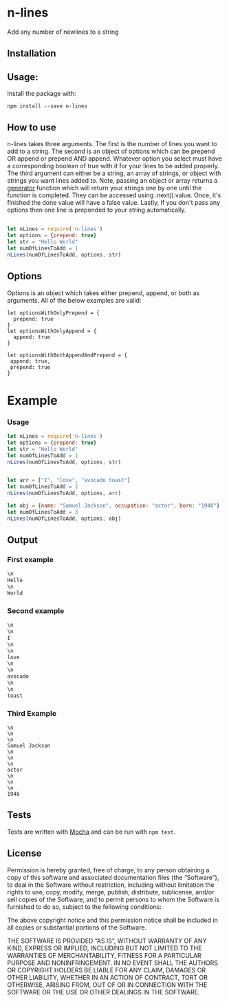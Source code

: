 # n-lines

Add any number of newlines to a string



## Installation

## Usage:

Install the package with:

```
npm install --save n-lines
```
## How to use
n-lines takes three arguments. The first is the number of lines you want to add to a string.
The second is an object of options which can be prepend OR append or prepend AND append. Whatever option you select
must have a corresponding boolean of true with it for your lines to be added properly. The third argument can either be a string, an array of strings, or object with strings you want lines added to. Note, passing an object or array returns a [generator](https://davidwalsh.name/es6-generators) function which will return your strings one by one until the function is completed. They can be accessed using .next().value. Once, it's finished the done value will have a false value. Lastly, If you don't pass any options then one line is prepended to your string automatically.
##

```js
let nLines = require('n-lines')
let options = {prepend: true}
let str = "Hello World"
let numOfLinesToAdd = 1
nLines(numOfLinesToAdd, options, str)
```

## Options
Options is an object which takes either prepend, append, or both as arguments. All of the below examples are valid:
 ```
 let optionsWithOnlyPrepend = {
   prepend: true
 }
 let optionsWithOnlyAppend = {
   append: true
 }

 let optionsWithBothAppendAndPrepend = {
  append: true,
  prepend: true
}
 ```
# Example

### Usage

```js
let nLines = require('n-lines')
let options = {prepend: true}
let str = "Hello World"
let numOfLinesToAdd = 1
nLines(numOfLinesToAdd, options, str)


let arr = ["I", "love", "avocado toast"]
let numOfLinesToAdd = 2
nLines(numOfLinesToAdd, options, arr)

let obj = {name: "Samuel Jackson", occupation: "actor", born: "1948"}
let numOfLinesToAdd = 3
nLines(numOfLinesToAdd, options, obj)
```
## Output

### First example
```js
\n
Hello
\n
World
```

### Second example
```js
\n
\n
I
\n
\n
love
\n
\n
avocado
\n
\n
toast
```

### Third Example
```
\n
\n
\n
Samuel Jackson
\n
\n
\n
actor
\n
\n
\n
1948
```

## Tests
Tests are written with [Mocha](http://mochajs.org/) and can be
run with `npm test`.

## License

Permission is hereby granted, free of charge, to any person obtaining a copy of this software and associated documentation files (the “Software”), to deal in the Software without restriction, including without limitation the rights to use, copy, modify, merge, publish, distribute, sublicense, and/or sell copies of the Software, and to permit persons to whom the Software is furnished to do so, subject to the following conditions:

The above copyright notice and this permission notice shall be included in all copies or substantial portions of the Software.

THE SOFTWARE IS PROVIDED “AS IS”, WITHOUT WARRANTY OF ANY KIND, EXPRESS OR IMPLIED, INCLUDING BUT NOT LIMITED TO THE WARRANTIES OF MERCHANTABILITY, FITNESS FOR A PARTICULAR PURPOSE AND NONINFRINGEMENT. IN NO EVENT SHALL THE AUTHORS OR COPYRIGHT HOLDERS BE LIABLE FOR ANY CLAIM, DAMAGES OR OTHER LIABILITY, WHETHER IN AN ACTION OF CONTRACT, TORT OR OTHERWISE, ARISING FROM, OUT OF OR IN CONNECTION WITH THE SOFTWARE OR THE USE OR OTHER DEALINGS IN THE SOFTWARE.
